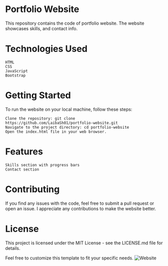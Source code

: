 # Portfolio Website

This repository contains the code of portfolio website. The website showcases skills, and contact info.

# Technologies Used

    HTML
    CSS
    JavaScript
    Bootstrap

# Getting Started

To run the website on your local machine, follow these steps:

    Clone the repository: git clone https://github.com/LaibaSh01/portfolio-website.git
    Navigate to the project directory: cd portfolio-website
    Open the index.html file in your web browser.

# Features

    Skills section with progress bars
    Contact section

# Contributing

If you find any issues with the code, feel free to submit a pull request or open an issue. I appreciate any contributions to make the website better.

# License

This project is licensed under the MIT License - see the LICENSE.md file for details.


Feel free to customize this template to fit your specific needs. ![Website](https://user-images.githubusercontent.com/101839437/226197950-05223c42-b055-4aa0-96ec-8f5b42d81a80.png)

